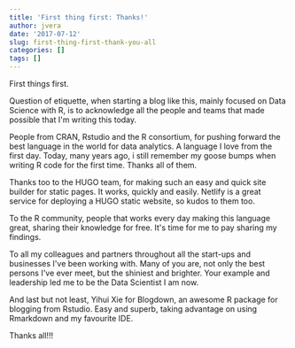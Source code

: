 ```yaml
---
title: 'First thing first: Thanks!'
author: jvera
date: '2017-07-12'
slug: first-thing-first-thank-you-all
categories: []
tags: []
---
```


First things first.

Question of etiquette, when starting a blog like this, mainly focused on Data Science with R, is to acknowledge all the people and teams that made possible that I'm writing this today.

People from CRAN, Rstudio and the R consortium, for pushing forward the best language in the world for data analytics. A language I love from the first day. Today, many years ago, i still remember my goose bumps when writing R code for the first time. Thanks all of them.

Thanks too to the HUGO team, for making such an easy and quick site builder for static pages. It works, quickly and easily. Netlify is a great service for deploying a HUGO static website, so kudos to them too.

To the R community, people that works every day making this language great, sharing their knowledge for free. It's time for me to pay sharing my findings.

To all my colleagues and partners throughout all the start-ups and businesses I've been working with. Many of you are, not only the best persons I've ever meet, but the shiniest and brighter. Your example and leadership led me to be the Data Scientist I am now.

And last but not least, Yihui Xie for Blogdown, an awesome R package for blogging from Rstudio. Easy and superb, taking advantage on using Rmarkdown and my favourite IDE.

Thanks all!!!
